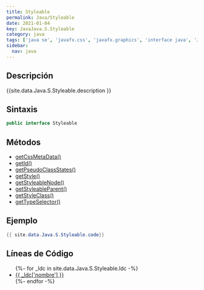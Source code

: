 ```yaml
---
title: Styleable
permalink: Java/Styleable
date: 2021-01-04
key: JavaJava.S.Styleable
category: java
tags: ['java se', 'javafx.css', 'javafx.graphics', 'interface java', 'JavaFX 8.0']
sidebar: 
  nav: java
---
```


## Descripción
{{site.data.Java.S.Styleable.description }}

## Sintaxis
~~~java
public interface Styleable
~~~

## Métodos
* [getCssMetaData()](/Java/Styleable/getCssMetaData)
* [getId()](/Java/Styleable/getId)
* [getPseudoClassStates()](/Java/Styleable/getPseudoClassStates)
* [getStyle()](/Java/Styleable/getStyle)
* [getStyleableNode()](/Java/Styleable/getStyleableNode)
* [getStyleableParent()](/Java/Styleable/getStyleableParent)
* [getStyleClass()](/Java/Styleable/getStyleClass)
* [getTypeSelector()](/Java/Styleable/getTypeSelector)

## Ejemplo
~~~java
{{ site.data.Java.S.Styleable.code}}
~~~

## Líneas de Código
<ul>
{%- for _ldc in site.data.Java.S.Styleable.ldc -%}
   <li>
       <a href="{{_ldc['url'] }}">{{ _ldc['nombre'] }}</a>
   </li>
{%- endfor -%}
</ul>
